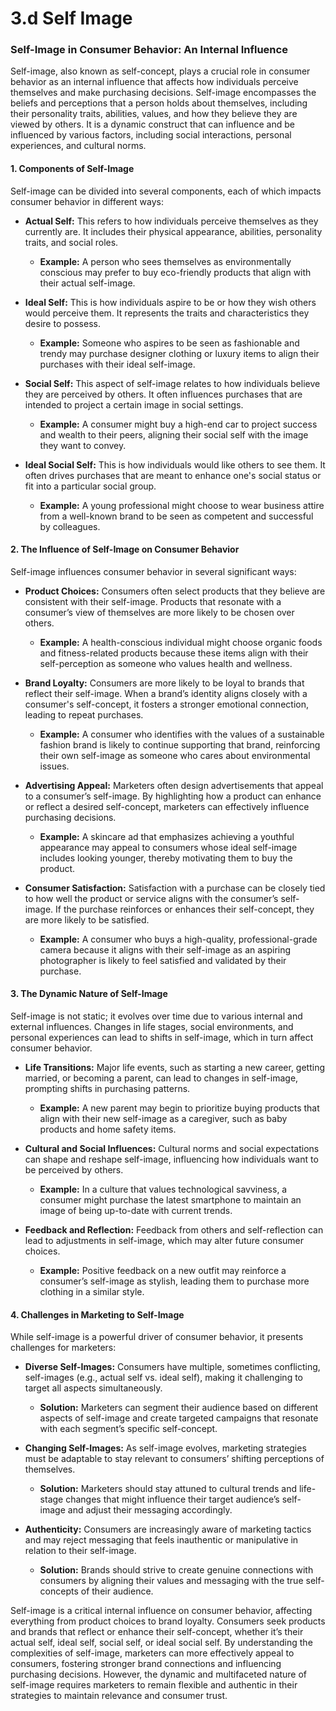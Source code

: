 # 3.d Self Image

### **Self-Image in Consumer Behavior: An Internal Influence**

Self-image, also known as self-concept, plays a crucial role in consumer behavior as an internal influence that affects how individuals perceive themselves and make purchasing decisions. Self-image encompasses the beliefs and perceptions that a person holds about themselves, including their personality traits, abilities, values, and how they believe they are viewed by others. It is a dynamic construct that can influence and be influenced by various factors, including social interactions, personal experiences, and cultural norms.

#### **1. Components of Self-Image**

Self-image can be divided into several components, each of which impacts consumer behavior in different ways:

- **Actual Self:** This refers to how individuals perceive themselves as they currently are. It includes their physical appearance, abilities, personality traits, and social roles.

  - **Example:** A person who sees themselves as environmentally conscious may prefer to buy eco-friendly products that align with their actual self-image.

- **Ideal Self:** This is how individuals aspire to be or how they wish others would perceive them. It represents the traits and characteristics they desire to possess.

  - **Example:** Someone who aspires to be seen as fashionable and trendy may purchase designer clothing or luxury items to align their purchases with their ideal self-image.

- **Social Self:** This aspect of self-image relates to how individuals believe they are perceived by others. It often influences purchases that are intended to project a certain image in social settings.

  - **Example:** A consumer might buy a high-end car to project success and wealth to their peers, aligning their social self with the image they want to convey.

- **Ideal Social Self:** This is how individuals would like others to see them. It often drives purchases that are meant to enhance one's social status or fit into a particular social group.

  - **Example:** A young professional might choose to wear business attire from a well-known brand to be seen as competent and successful by colleagues.

#### **2. The Influence of Self-Image on Consumer Behavior**

Self-image influences consumer behavior in several significant ways:

- **Product Choices:** Consumers often select products that they believe are consistent with their self-image. Products that resonate with a consumer’s view of themselves are more likely to be chosen over others.

  - **Example:** A health-conscious individual might choose organic foods and fitness-related products because these items align with their self-perception as someone who values health and wellness.

- **Brand Loyalty:** Consumers are more likely to be loyal to brands that reflect their self-image. When a brand’s identity aligns closely with a consumer's self-concept, it fosters a stronger emotional connection, leading to repeat purchases.

  - **Example:** A consumer who identifies with the values of a sustainable fashion brand is likely to continue supporting that brand, reinforcing their own self-image as someone who cares about environmental issues.

- **Advertising Appeal:** Marketers often design advertisements that appeal to a consumer’s self-image. By highlighting how a product can enhance or reflect a desired self-concept, marketers can effectively influence purchasing decisions.

  - **Example:** A skincare ad that emphasizes achieving a youthful appearance may appeal to consumers whose ideal self-image includes looking younger, thereby motivating them to buy the product.

- **Consumer Satisfaction:** Satisfaction with a purchase can be closely tied to how well the product or service aligns with the consumer’s self-image. If the purchase reinforces or enhances their self-concept, they are more likely to be satisfied.

  - **Example:** A consumer who buys a high-quality, professional-grade camera because it aligns with their self-image as an aspiring photographer is likely to feel satisfied and validated by their purchase.

#### **3. The Dynamic Nature of Self-Image**

Self-image is not static; it evolves over time due to various internal and external influences. Changes in life stages, social environments, and personal experiences can lead to shifts in self-image, which in turn affect consumer behavior.

- **Life Transitions:** Major life events, such as starting a new career, getting married, or becoming a parent, can lead to changes in self-image, prompting shifts in purchasing patterns.

  - **Example:** A new parent may begin to prioritize buying products that align with their new self-image as a caregiver, such as baby products and home safety items.

- **Cultural and Social Influences:** Cultural norms and social expectations can shape and reshape self-image, influencing how individuals want to be perceived by others.

  - **Example:** In a culture that values technological savviness, a consumer might purchase the latest smartphone to maintain an image of being up-to-date with current trends.

- **Feedback and Reflection:** Feedback from others and self-reflection can lead to adjustments in self-image, which may alter future consumer choices.

  - **Example:** Positive feedback on a new outfit may reinforce a consumer’s self-image as stylish, leading them to purchase more clothing in a similar style.

#### **4. Challenges in Marketing to Self-Image**

While self-image is a powerful driver of consumer behavior, it presents challenges for marketers:

- **Diverse Self-Images:** Consumers have multiple, sometimes conflicting, self-images (e.g., actual self vs. ideal self), making it challenging to target all aspects simultaneously.

  - **Solution:** Marketers can segment their audience based on different aspects of self-image and create targeted campaigns that resonate with each segment’s specific self-concept.

- **Changing Self-Images:** As self-image evolves, marketing strategies must be adaptable to stay relevant to consumers’ shifting perceptions of themselves.

  - **Solution:** Marketers should stay attuned to cultural trends and life-stage changes that might influence their target audience’s self-image and adjust their messaging accordingly.

- **Authenticity:** Consumers are increasingly aware of marketing tactics and may reject messaging that feels inauthentic or manipulative in relation to their self-image.

  - **Solution:** Brands should strive to create genuine connections with consumers by aligning their values and messaging with the true self-concepts of their audience.



Self-image is a critical internal influence on consumer behavior, affecting everything from product choices to brand loyalty. Consumers seek products and brands that reflect or enhance their self-concept, whether it’s their actual self, ideal self, social self, or ideal social self. By understanding the complexities of self-image, marketers can more effectively appeal to consumers, fostering stronger brand connections and influencing purchasing decisions. However, the dynamic and multifaceted nature of self-image requires marketers to remain flexible and authentic in their strategies to maintain relevance and consumer trust.
